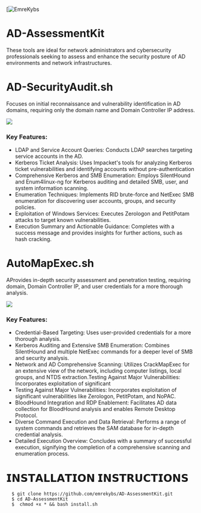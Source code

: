 [![EmreKybs](https://img.shields.io/badge/MadeBy-EmreKybs-greem)
# AD-AssessmentKit
These tools are ideal for network administrators and cybersecurity professionals seeking to assess and enhance the security posture of AD environments and network infrastructures.

# AD-SecurityAudit.sh
Focuses on initial reconnaissance and vulnerability identification in AD domains, requiring only the domain name and Domain Controller IP address.

<img src="https://github.com/emrekybs/AutoMapExec/blob/main/1.png">

### Key Features:
* LDAP and Service Account Queries: Conducts LDAP searches targeting service accounts in the AD.
* Kerberos Ticket Analysis: Uses Impacket's tools for analyzing Kerberos ticket vulnerabilities and identifying accounts without pre-authentication
* Comprehensive Kerberos and SMB Enumeration: Employs SilentHound and Enum4linux-ng for Kerberos auditing and detailed SMB, user, and system information scanning.
* Enumeration Techniques: Implements RID brute-force and NetExec SMB enumeration for discovering user accounts, groups, and security policies.
* Exploitation of Windows Services: Executes Zerologon and PetitPotam attacks to target known vulnerabilities.
* Execution Summary and Actionable Guidance: Completes with a success message and provides insights for further actions, such as hash cracking.


# AutoMapExec.sh
AProvides in-depth security assessment and penetration testing, requiring domain, Domain Controller IP, and user credentials for a more thorough analysis.

<img src="https://github.com/emrekybs/AutoMapExec/blob/main/2.png">

### Key Features:
* Credential-Based Targeting: Uses user-provided credentials for a more thorough analysis.
* Kerberos Auditing and Extensive SMB Enumeration: Combines SilentHound and multiple NetExec commands for a deeper level of SMB and security analysis.
* Network and AD Comprehensive Scanning: Utilizes CrackMapExec for an extensive view of the network, including computer listings, local groups, and NTDS extraction.Testing Against Major Vulnerabilities: Incorporates exploitation of significant 
* Testing Against Major Vulnerabilities: Incorporates exploitation of significant vulnerabilities like Zerologon, PetitPotam, and NoPAC.
* BloodHound Integration and RDP Enablement: Facilitates AD data collection for BloodHound analysis and enables Remote Desktop Protocol.
* Diverse Command Execution and Data Retrieval: Performs a range of system commands and retrieves the SAM database for in-depth credential analysis.
* Detailed Execution Overview: Concludes with a summary of successful execution, signifying the completion of a comprehensive scanning and enumeration process.

# 𝗜𝗡𝗦𝗧𝗔𝗟𝗟𝗔𝗧𝗜𝗢𝗡 𝗜𝗡𝗦𝗧𝗥𝗨𝗖𝗧𝗜𝗢𝗡𝗦
      $ git clone https://github.com/emrekybs/AD-AssessmentKit.git
      $ cd AD-AssessmentKit
      $  chmod +x * && bash install.sh
